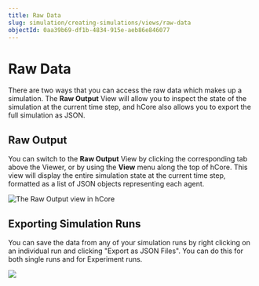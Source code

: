 ```yaml
---
title: Raw Data
slug: simulation/creating-simulations/views/raw-data
objectId: 0aa39b69-df1b-4834-915e-aeb86e846077
---
```


# Raw Data

There are two ways that you can access the raw data which makes up a simulation. The **Raw Output** View will allow you to inspect the state of the simulation at the current time step, and hCore also allows you to export the full simulation as JSON.

## Raw Output

You can switch to the **Raw Output** View by clicking the corresponding tab above the Viewer, or by using the **View** menu along the top of hCore. This view will display the entire simulation state at the current time step, formatted as a list of JSON objects representing each agent.

![The Raw Output view in hCore](https://cdn-us1.hash.ai/site/docs/image%20%2837%29.png)

## Exporting Simulation Runs

You can save the data from any of your simulation runs by right clicking on an individual run and clicking "Export as JSON Files". You can do this for both single runs and for Experiment runs.

![](https://cdn-us1.hash.ai/site/docs/screen-shot-2020-06-18-at-7.41.03-pm.png)

